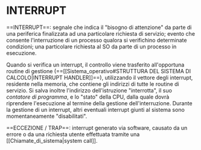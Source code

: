 # INTERRUPT
==INTERRUPT==: segnale che indica il "bisogno di attenzione" da parte di una periferica finalizzata ad una particolare richiesta di servizio; evento che consente l'interruzione di un processo qualora si verifichino determinate condizioni; una particolare richiesta al SO da parte di un processo in esecuzione.

Quando si verifica un interrupt, il controllo viene trasferito all'opportuna routine di gestione (==[[Sistema_operativo#STRUTTURA DEL SISTEMA DI CALCOLO|INTERRUPT HANDLER]]==), utilizzando il vettore degli interrupt, residente nella memoria, che contiene gli indirizzi di tutte le routine di servizio. Si salva inoltre l'indirizzo dell'istruzione "interrotta", il suo _contatore di programma_, e lo "stato" della CPU, dalla quale dovrà riprendere l'esecuzione al termine della gestione dell'interruzione. Durante la gestione di un interrupt, altri eventuali interrupt giunti al sistema sono momentaneamente "disabilitati".

==ECCEZIONE / TRAP==: interrupt generato via software, causato da un errore o da una richiesta utente effettuata tramite una [[Chiamate_di_sistema|system call]].